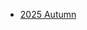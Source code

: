 - [2025 Autumn](https://forms.cloud.microsoft/Pages/DesignPageV2.aspx?prevorigin=Marketing&origin=NeoPortalPage&subpage=design&id=bsvzSAd4qkmnuBXZjtyus6yEdawyYP1GpsV4-l-IrUdUNFdISVRKRkhGVFAyTU5YMFpWWk00Q0tYQi4u&analysis=false&topview=Presentation)